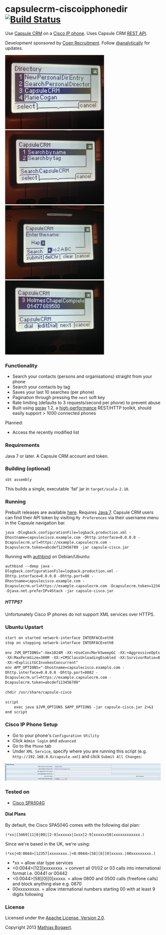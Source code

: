capsulecrm-ciscoipphonedir [![Build Status](https://travis-ci.org/analytically/capsulecrm-ciscoipphonedir.png)](https://travis-ci.org/analytically/capsulecrm-ciscoipphonedir)
==========================

Use [Capsule CRM](http://capsulecrm.com/) on a [Cisco IP phone](http://www.cisco.com/cisco/web/solutions/small_business/products/voice_conferencing/SPA_500/index.html). Uses Capsule CRM [REST API](http://developer.capsulecrm.com/).

Development sponsored by [Coen Recruitment](http://www.coen.co.uk). Follow [@analytically](http://twitter.com/analytically) for updates.

![screenshot1](images/screenshot1.jpg)
![screenshot2](images/screenshot2.jpg)
![screenshot3](images/screenshot3.jpg)
![screenshot4](images/screenshot4.jpg)

### Functionality

  - Search your contacts (persons and organisations) straight from your phone
  - Search your contacts by tag
  - Saves your last 10 searches (per phone)
  - Pagination through pressing the `next` soft key
  - Rate limiting (defaults to 3 requests/second per phone) to prevent abuse
  - Built using [spray](http://spray.io/) 1.2, a [high-performance](http://spray.io/blog/2013-05-24-benchmarking-spray/)
    REST/HTTP toolkit, should easily support > 1000 connected phones

Planned:

  - Access the recently modified list

### Requirements

Java 7 or later. A Capsule CRM account and token.

### Building (optional)

```
sbt assembly
```

This builds a single, executable 'fat' jar in `target/scala-2.10`.

### Running

Prebuilt releases are available [here](https://github.com/analytically/capsulecrm-ciscoipphonedir/releases).
Requires [Java 7](http://java.com/en/download/index.jsp). Capsule CRM users can find their API token by visiting
`My Preferences` via their username menu in the Capsule navigation bar.

```
java -Dlogback.configurationFile=logback.production.xml -Dhostname=capsulecisco.example.com -Dhttp.interface=0.0.0.0 -Dcapsulecrm.url=https://example.capsulecrm.com -Dcapsulecrm.token=abcdef123456789 -jar capsule-cisco.jar
```

Running with [authbind](http://mutelight.org/authbind) on Debian/Ubuntu:

```
authbind --deep java -Dlogback.configurationFile=logback.production.xml -Dhttp.interface=0.0.0.0 -Dhttp.port=80 -Dhostname=capsulecisco.example.com -Dcapsulecrm.url=https://example.capsulecrm.com -Dcapsulecrm.token=1234 -Djava.net.preferIPv4Stack -jar capsule-cisco.jar
```

##### HTTPS?

Unfortunately Cisco IP phones do not support XML services over HTTPS.

### Ubuntu Upstart

```
start on started network-interface INTERFACE=eth0
stop on stopping network-interface INTERFACE=eth0

env JVM_OPTIONS="-Xmx1024M -XX:+UseConcMarkSweepGC -XX:+AggressiveOpts -XX:MaxPermSize=300M -XX:+CMSClassUnloadingEnabled -XX:SurvivorRatio=8 -XX:+ExplicitGCInvokesConcurrent"
env APP_OPTIONS="-Dhostname=capsulecisco.example.com -Dhttp.interface=0.0.0.0 -Dhttp.port=8082 -Dcapsulecrm.url=https://example.capsulecrm.com -Dcapsulecrm.token=abcdef123456789"

chdir /usr/share/capsule-cisco

script
    exec java $JVM_OPTIONS $APP_OPTIONS -jar capsule-cisco.jar 2>&1
end script
```

### Cisco IP Phone Setup

  - Go to your phone's `Configuration Utility`
  - Click `Admin login` and `advanced`
  - Go to the `Phone` tab
  - Under `XML Service`, specify where you are running this script (e.g. `http://192.168.0.6/capsule.xml`) and click `Submit All Changes`:

![ciscoweb](images/ciscoweb.png)

### Tested on

  - [Cisco SPA504G](http://www.cisco.com/en/US/prod/collateral/voicesw/ps6788/phones/ps10499/data_sheet_c78-548564.html)

#### Dial Plans

By default, the Cisco SPA504G comes with the following dial plan:

```
(*xx|[3469]11|0|00|[2-9]xxxxxx|1xxx[2-9]xxxxxxS0|xxxxxxxxxxxx.)
```

Since we're based in the UK, we're using:

```
(*xx|<0:0044>[12357]xxxxxxxx.|<0:0044>[58][0][0]xxxxx.|00xxxxxxxxx.)
```

  - *xx = allow star type services
  - <0:0044>[123]xxxxxxxx. = convert all 01/02 or 03 calls into international format i.e. 00441 or 00442
  - <0:0044>[58][0][0]xxxxx. = allow 0800 and 0500 calls (freefone calls) and block anything else e.g. 0870
  - 00xxxxxxxxx. = allow international numbers starting 00 with at least 9 digits following

### License

Licensed under the [Apache License, Version 2.0](http://www.apache.org/licenses/LICENSE-2.0).

Copyright 2013 [Mathias Bogaert](mailto:mathias.bogaert@gmail.com).
